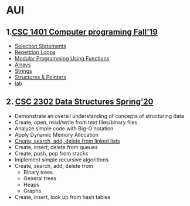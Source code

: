 # AUI
## 1.[CSC 1401 Computer programing  Fall'19](https://github.com/iliassjabali/AUI/tree/master/CSC%201401)
- [Selection Statements](https://github.com/iliassjabali/AUI/tree/master/CSC%201401/Sep_C)
- [Repetition Loops](https://github.com/iliassjabali/AUI/tree/master/CSC%201401/Sep_C)
- [Modular Programming Using Functions](https://github.com/iliassjabali/AUI/tree/master/CSC%201401/Nov_C)
- [Arrays](https://github.com/iliassjabali/AUI/tree/master/CSC%201401/Dec_c)
- [Strings](https://github.com/iliassjabali/AUI/tree/master/CSC%201401/Dec_c)
- [Structures & Pointers](https://github.com/iliassjabali/AUI/tree/master/CSC%201401/Dec_c)
- [lab](https://github.com/iliassjabali/AUI/tree/master/CSC%201401/Lab)
## 2. [CSC 2302 Data Structures Spring'20](https://github.com/iliassjabali/AUI/tree/master/CSC%202302)

- Demonstrate an overall understanding of concepts of structuring data
- Create, open, read/write from text files/binary files
- Analyze simple code with Big-O notation
- Apply Dynamic Memory Allocation
- [Create, search, add, delete from linked lists](https://github.com/iliassjabali/AUI/tree/master/CSC%202302/Linked%20Lists)
- Create, insert, delete from queues
- Create, push, pop from stacks
- Implement simple recursive algorithms
- Create, search, add, delete from
    - Binary trees
    - General trees 
    - Heaps
    - Graphs
- Create, insert, look up from hash tables

